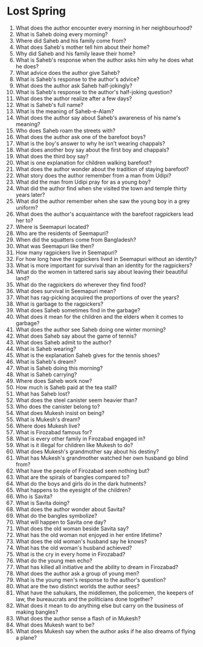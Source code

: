 # Lost Spring

1.  What does the author encounter every morning in her neighbourhood?
2.  What is Saheb doing every morning?
3.  Where did Saheb and his family come from?
4.  What does Saheb's mother tell him about their home?
5.  Why did Saheb and his family leave their home?
6.  What is Saheb's response when the author asks him why he does what he does?
7.  What advice does the author give Saheb?
8.  What is Saheb's response to the author's advice?
9.  What does the author ask Saheb half-jokingly?
10. What is Saheb's response to the author's half-joking question?
11. What does the author realize after a few days?
12. What is Saheb's full name?
13. What is the meaning of Saheb-e-Alam?
14. What does the author say about Saheb's awareness of his name's meaning?
15. Who does Saheb roam the streets with?
16. What does the author ask one of the barefoot boys?
17. What is the boy's answer to why he isn't wearing chappals?
18. What does another boy say about the first boy and chappals?
19. What does the third boy say?
20. What is one explanation for children walking barefoot?
21. What does the author wonder about the tradition of staying barefoot?
22. What story does the author remember from a man from Udipi?
23. What did the man from Udipi pray for as a young boy?
24. What did the author find when she visited the town and temple thirty years later?
25. What did the author remember when she saw the young boy in a grey uniform?
26. What does the author's acquaintance with the barefoot ragpickers lead her to?
27. Where is Seemapuri located?
28. Who are the residents of Seemapuri?
29. When did the squatters come from Bangladesh?
30. What was Seemapuri like then?
31. How many ragpickers live in Seemapuri?
32. For how long have the ragpickers lived in Seemapuri without an identity?
33. What is more important for survival than an identity for the ragpickers?
34. What do the women in tattered saris say about leaving their beautiful land?
35. What do the ragpickers do wherever they find food?
36. What does survival in Seemapuri mean?
37. What has rag-picking acquired the proportions of over the years?
38. What is garbage to the ragpickers?
39. What does Saheb sometimes find in the garbage?
40. What does it mean for the children and the elders when it comes to garbage?
41. What does the author see Saheb doing one winter morning?
42. What does Saheb say about the game of tennis?
43. What does Saheb admit to the author?
44. What is Saheb wearing?
45. What is the explanation Saheb gives for the tennis shoes?
46. What is Saheb's dream?
47. What is Saheb doing this morning?
48. What is Saheb carrying?
49. Where does Saheb work now?
50. How much is Saheb paid at the tea stall?
51. What has Saheb lost?
52. What does the steel canister seem heavier than?
53. Who does the canister belong to?
54. What does Mukesh insist on being?
55. What is Mukesh's dream?
56. Where does Mukesh live?
57. What is Firozabad famous for?
58. What is every other family in Firozabad engaged in?
59. What is it illegal for children like Mukesh to do?
60. What does Mukesh's grandmother say about his destiny?
61. What has Mukesh's grandmother watched her own husband go blind from?
62. What have the people of Firozabad seen nothing but?
63. What are the spirals of bangles compared to?
64. What do the boys and girls do in the dark hutments?
65. What happens to the eyesight of the children?
66. Who is Savita?
67. What is Savita doing?
68. What does the author wonder about Savita?
69. What do the bangles symbolize?
70. What will happen to Savita one day?
71. What does the old woman beside Savita say?
72. What has the old woman not enjoyed in her entire lifetime?
73. What does the old woman's husband say he knows?
74. What has the old woman's husband achieved?
75. What is the cry in every home in Firozabad?
76. What do the young men echo?
77. What has killed all initiative and the ability to dream in Firozabad?
78. What does the author ask a group of young men?
79. What is the young men's response to the author's question?
80. What are the two distinct worlds the author sees?
81. What have the sahukars, the middlemen, the policemen, the keepers of law, the bureaucrats and the politicians done together?
82. What does it mean to do anything else but carry on the business of making bangles?
83. What does the author sense a flash of in Mukesh?
84. What does Mukesh want to be?
85. What does Mukesh say when the author asks if he also dreams of flying a plane?
